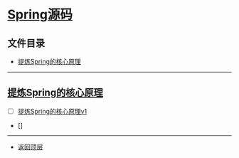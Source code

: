 
# [Spring源码](../README.md)

## 文件目录

- [提炼Spring的核心原理](#提炼Spring的核心原理)

---------------------

## [提炼Spring的核心原理](spring-demo/src/main/java/com/cpucode/mvcframework)

- [ ] [提炼Spring的核心原理v1](spring-demo/src/main/java/com/cpucode/mvcframework/v1/servlet/CPDispatcherServlet.java)
- [] []()

---------------------

- [返回顶层](../README.md)